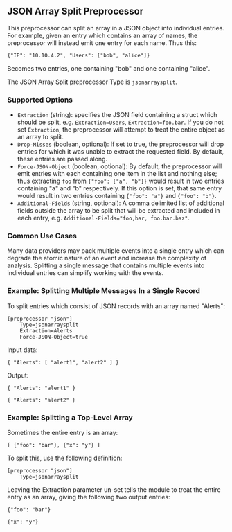 ## JSON Array Split Preprocessor

This preprocessor can split an array in a JSON object into individual entries. For example, given an entry which contains an array of names, the preprocessor will instead emit one entry for each name. Thus this:

```
{"IP": "10.10.4.2", "Users": ["bob", "alice"]}
```

Becomes two entries, one containing "bob" and one containing "alice".

The JSON Array Split preprocessor Type is `jsonarraysplit`.

### Supported Options

* `Extraction` (string): specifies the JSON field containing a struct which should be split, e.g. `Extraction=Users`, `Extraction=foo.bar`. If you do not set `Extraction`, the preprocessor will attempt to treat the entire object as an array to split.
* `Drop-Misses` (boolean, optional): If set to true, the preprocessor will drop entries for which it was unable to extract the requested field. By default, these entries are passed along.
* `Force-JSON-Object` (boolean, optional): By default, the preprocessor will emit entries with each containing one item in the list and nothing else; thus extracting `foo` from `{"foo": ["a", "b"]}` would result in two entries containing "a" and "b" respectively. If this option is set, that same entry would result in two entries containing `{"foo": "a"}` and `{"foo": "b"}`.
* `Additional-Fields` (string, optional): A comma delimited list of additional fields outside the array to be split that will be extracted and included in each entry, e.g. `Additional-Fields="foo,bar, foo.bar.baz"`.

### Common Use Cases

Many data providers may pack multiple events into a single entry which can degrade the atomic nature of an event and increase the complexity of analysis.  Splitting a single message that contains multiple events into individual entries can simplify working with the events.


### Example: Splitting Multiple Messages In a Single Record

To split entries which consist of JSON records with an array named "Alerts":

```
[preprocessor "json"]
	Type=jsonarraysplit
	Extraction=Alerts
	Force-JSON-Object=true
```

Input data:

```
{ "Alerts": [ "alert1", "alert2" ] }
```

Output:

```
{ "Alerts": "alert1" }
```

```
{ "Alerts": "alert2" }
```

### Example: Splitting a Top-Level Array

Sometimes the entire entry is an array:

```
[ {"foo": "bar"}, {"x": "y"} ]
```

To split this, use the following definition:

```
[preprocessor "json"]
	Type=jsonarraysplit
```

Leaving the Extraction parameter un-set tells the module to treat the entire entry as an array, giving the following two output entries:

```
{"foo": "bar"}
```

```
{"x": "y"}
```


